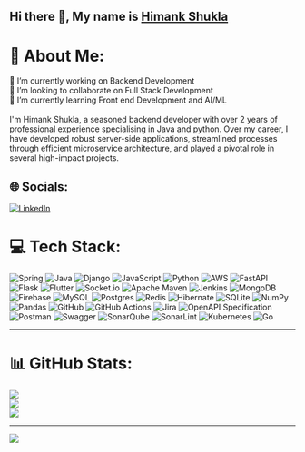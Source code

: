 ## Hi there 👋, My name is [Himank Shukla](https://himank-shukla.github.io/Portfolio/)

# 💫 About Me:
🔭 I’m currently working on Backend Development<br>👯 I’m looking to collaborate on Full Stack Development<br>🌱 I’m currently learning Front end Development and AI/ML<br><br>I'm Himank Shukla, a seasoned backend developer with over 2 years of professional experience specialising in Java and python. Over my career, I have developed robust server-side applications, streamlined processes through efficient microservice architecture, and played a pivotal role in several high-impact projects. 


## 🌐 Socials:
[![LinkedIn](https://img.shields.io/badge/LinkedIn-%230077B5.svg?logo=linkedin&logoColor=white)](https://linkedin.com/in/www.linkedin.com/in/himank-shukla) 

# 💻 Tech Stack:
![Spring](https://img.shields.io/badge/spring-%236DB33F.svg?style=plastic&logo=spring&logoColor=white) ![Java](https://img.shields.io/badge/java-%23ED8B00.svg?style=plastic&logo=openjdk&logoColor=white) ![Django](https://img.shields.io/badge/django-%23092E20.svg?style=plastic&logo=django&logoColor=white) ![JavaScript](https://img.shields.io/badge/javascript-%23323330.svg?style=plastic&logo=javascript&logoColor=%23F7DF1E) ![Python](https://img.shields.io/badge/python-3670A0?style=plastic&logo=python&logoColor=ffdd54) ![AWS](https://img.shields.io/badge/AWS-%23FF9900.svg?style=plastic&logo=amazon-aws&logoColor=white) ![FastAPI](https://img.shields.io/badge/FastAPI-005571?style=plastic&logo=fastapi) ![Flask](https://img.shields.io/badge/flask-%23000.svg?style=plastic&logo=flask&logoColor=white) ![Flutter](https://img.shields.io/badge/Flutter-%2302569B.svg?style=plastic&logo=Flutter&logoColor=white) ![Socket.io](https://img.shields.io/badge/Socket.io-black?style=plastic&logo=socket.io&badgeColor=010101) ![Apache Maven](https://img.shields.io/badge/Apache%20Maven-C71A36?style=plastic&logo=Apache%20Maven&logoColor=white) ![Jenkins](https://img.shields.io/badge/jenkins-%232C5263.svg?style=plastic&logo=jenkins&logoColor=white) ![MongoDB](https://img.shields.io/badge/MongoDB-%234ea94b.svg?style=plastic&logo=mongodb&logoColor=white) ![Firebase](https://img.shields.io/badge/firebase-a08021?style=plastic&logo=firebase&logoColor=ffcd34) ![MySQL](https://img.shields.io/badge/mysql-4479A1.svg?style=plastic&logo=mysql&logoColor=white) ![Postgres](https://img.shields.io/badge/postgres-%23316192.svg?style=plastic&logo=postgresql&logoColor=white) ![Redis](https://img.shields.io/badge/redis-%23DD0031.svg?style=plastic&logo=redis&logoColor=white) ![Hibernate](https://img.shields.io/badge/Hibernate-59666C?style=plastic&logo=Hibernate&logoColor=white) ![SQLite](https://img.shields.io/badge/sqlite-%2307405e.svg?style=plastic&logo=sqlite&logoColor=white) ![NumPy](https://img.shields.io/badge/numpy-%23013243.svg?style=plastic&logo=numpy&logoColor=white) ![Pandas](https://img.shields.io/badge/pandas-%23150458.svg?style=plastic&logo=pandas&logoColor=white) ![GitHub](https://img.shields.io/badge/github-%23121011.svg?style=plastic&logo=github&logoColor=white) ![GitHub Actions](https://img.shields.io/badge/github%20actions-%232671E5.svg?style=plastic&logo=githubactions&logoColor=white) ![Jira](https://img.shields.io/badge/jira-%230A0FFF.svg?style=plastic&logo=jira&logoColor=white) ![OpenAPI Specification](https://img.shields.io/badge/openapiinitiative-%23000000.svg?style=plastic&logo=openapiinitiative&logoColor=white) ![Postman](https://img.shields.io/badge/Postman-FF6C37?style=plastic&logo=postman&logoColor=white) ![Swagger](https://img.shields.io/badge/-Swagger-%23Clojure?style=plastic&logo=swagger&logoColor=white) ![SonarQube](https://img.shields.io/badge/SonarQube-black?style=plastic&logo=sonarqube&logoColor=4E9BCD) ![SonarLint](https://img.shields.io/badge/SonarLint-CB2029?style=plastic&logo=SONARLINT&logoColor=white) ![Kubernetes](https://img.shields.io/badge/kubernetes-%23326ce5.svg?style=plastic&logo=kubernetes&logoColor=white) ![Go](https://img.shields.io/badge/go-%2300ADD8.svg?style=plastic&logo=go&logoColor=white) 

---
# 📊 GitHub Stats:
![](https://github-readme-stats.vercel.app/api?username=himank-shukla&theme=dracula&hide_border=false&include_all_commits=true&count_private=true)<br/>
![](https://github-readme-streak-stats.herokuapp.com/?user=himank-shukla&theme=dracula&hide_border=false)<br/>
![](https://github-readme-stats.vercel.app/api/top-langs/?username=himank-shukla&theme=dracula&hide_border=false&count_private=true&layout=compact)

---
![](https://visitcount.itsvg.in/api?id=himank-shukla&icon=0&color=7)<br/>
